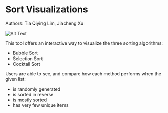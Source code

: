 # Sort Visualizations
Authors: Tia Qiying Lim, Jiacheng Xu

![Alt Text](https://media.giphy.com/media/3xIwLGsFdnOfQtSoj4/giphy.gif)


This tool offers an interactive way to visualize the three sorting algorithms:
   - Bubble Sort
   - Selection Sort
   - Cocktail Sort

Users are able to see, and compare how each method performs when the given list:
- is randomly generated
- is sorted in reverse
- is mostly sorted
- has very few unique items

